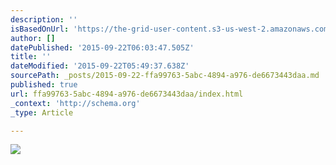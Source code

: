 ```yaml
---
description: ''
isBasedOnUrl: 'https://the-grid-user-content.s3-us-west-2.amazonaws.com/d420000b-29da-4b99-b0e0-acab1c0f7615.png'
author: []
datePublished: '2015-09-22T06:03:47.505Z'
title: ''
dateModified: '2015-09-22T05:49:37.638Z'
sourcePath: _posts/2015-09-22-ffa99763-5abc-4894-a976-de6673443daa.md
published: true
url: ffa99763-5abc-4894-a976-de6673443daa/index.html
_context: 'http://schema.org'
_type: Article

---
```

![](https://the-grid-user-content.s3-us-west-2.amazonaws.com/d420000b-29da-4b99-b0e0-acab1c0f7615.png)
